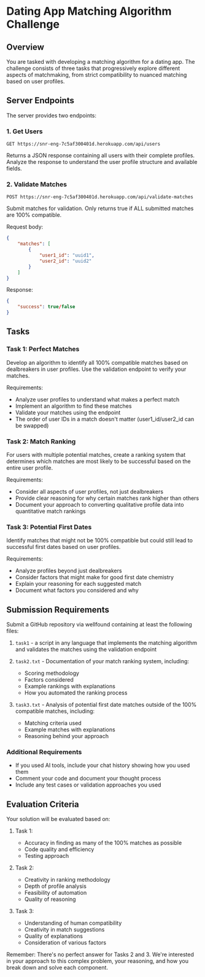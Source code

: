 # Dating App Matching Algorithm Challenge

## Overview
You are tasked with developing a matching algorithm for a dating app. The challenge consists of three tasks that progressively explore different aspects of matchmaking, from strict compatibility to nuanced matching based on user profiles.

## Server Endpoints

The server provides two endpoints:

### 1. Get Users
```
GET https://snr-eng-7c5af300401d.herokuapp.com/api/users
```
Returns a JSON response containing all users with their complete profiles. Analyze the response to understand the user profile structure and available fields.

### 2. Validate Matches
```
POST https://snr-eng-7c5af300401d.herokuapp.com/api/validate-matches
```
Submit matches for validation. Only returns true if ALL submitted matches are 100% compatible.

Request body:
```json
{
    "matches": [
        {
            "user1_id": "uuid1",
            "user2_id": "uuid2"
        }
    ]
}
```

Response:
```json
{
    "success": true/false
}
```

## Tasks

### Task 1: Perfect Matches
Develop an algorithm to identify all 100% compatible matches based on dealbreakers in user profiles. Use the validation endpoint to verify your matches.

Requirements:
- Analyze user profiles to understand what makes a perfect match
- Implement an algorithm to find these matches
- Validate your matches using the endpoint
- The order of user IDs in a match doesn't matter (user1_id/user2_id can be swapped)

### Task 2: Match Ranking
For users with multiple potential matches, create a ranking system that determines which matches are most likely to be successful based on the entire user profile.

Requirements:
- Consider all aspects of user profiles, not just dealbreakers
- Provide clear reasoning for why certain matches rank higher than others
- Document your approach to converting qualitative profile data into quantitative match rankings

### Task 3: Potential First Dates
Identify matches that might not be 100% compatible but could still lead to successful first dates based on user profiles.

Requirements:
- Analyze profiles beyond just dealbreakers
- Consider factors that might make for good first date chemistry
- Explain your reasoning for each suggested match
- Document what factors you considered and why

## Submission Requirements

Submit a GitHub repository via wellfound containing at least the following files:

1. `task1` - a script in any language that implements the matching algorithm and validates the matches using the validation endpoint

2. `task2.txt` - Documentation of your match ranking system, including:
   - Scoring methodology
   - Factors considered
   - Example rankings with explanations
   - How you automated the ranking process

3. `task3.txt` - Analysis of potential first date matches outside of the 100% compatible matches, including:
   - Matching criteria used
   - Example matches with explanations
   - Reasoning behind your approach

### Additional Requirements

- If you used AI tools, include your chat history showing how you used them
- Comment your code and document your thought process
- Include any test cases or validation approaches you used

## Evaluation Criteria

Your solution will be evaluated based on:

1. Task 1:
   - Accuracy in finding as many of the 100% matches as possible
   - Code quality and efficiency
   - Testing approach

2. Task 2:
   - Creativity in ranking methodology
   - Depth of profile analysis
   - Feasibility of automation
   - Quality of reasoning

3. Task 3:
   - Understanding of human compatibility
   - Creativity in match suggestions
   - Quality of explanations
   - Consideration of various factors

Remember: There's no perfect answer for Tasks 2 and 3. We're interested in your approach to this complex problem, your reasoning, and how you break down and solve each component.

